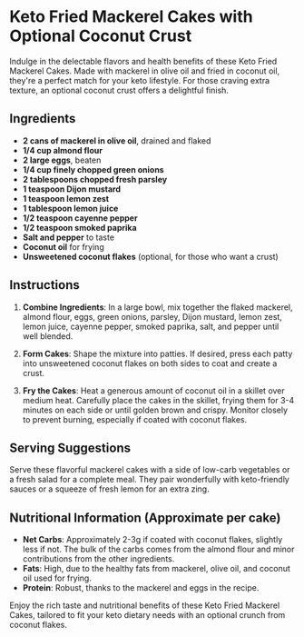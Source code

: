 # Keto Fried Mackerel Cakes with Optional Coconut Crust

Indulge in the delectable flavors and health benefits of these Keto Fried Mackerel Cakes. Made with mackerel in olive oil and fried in coconut oil, they're a perfect match for your keto lifestyle. For those craving extra texture, an optional coconut crust offers a delightful finish.

## Ingredients

- **2 cans of mackerel in olive oil**, drained and flaked
- **1/4 cup almond flour**
- **2 large eggs**, beaten
- **1/4 cup finely chopped green onions**
- **2 tablespoons chopped fresh parsley**
- **1 teaspoon Dijon mustard**
- **1 teaspoon lemon zest**
- **1 tablespoon lemon juice**
- **1/2 teaspoon cayenne pepper**
- **1/2 teaspoon smoked paprika**
- **Salt and pepper** to taste
- **Coconut oil** for frying
- **Unsweetened coconut flakes** (optional, for those who want a crust)

## Instructions

1. **Combine Ingredients**: In a large bowl, mix together the flaked mackerel, almond flour, eggs, green onions, parsley, Dijon mustard, lemon zest, lemon juice, cayenne pepper, smoked paprika, salt, and pepper until well blended.

2. **Form Cakes**: Shape the mixture into patties. If desired, press each patty into unsweetened coconut flakes on both sides to coat and create a crust.

3. **Fry the Cakes**: Heat a generous amount of coconut oil in a skillet over medium heat. Carefully place the cakes in the skillet, frying them for 3-4 minutes on each side or until golden brown and crispy. Monitor closely to prevent burning, especially if coated with coconut flakes.

## Serving Suggestions

Serve these flavorful mackerel cakes with a side of low-carb vegetables or a fresh salad for a complete meal. They pair wonderfully with keto-friendly sauces or a squeeze of fresh lemon for an extra zing.

## Nutritional Information (Approximate per cake)

- **Net Carbs**: Approximately 2-3g if coated with coconut flakes, slightly less if not. The bulk of the carbs comes from the almond flour and minor contributions from the other ingredients.
- **Fats**: High, due to the healthy fats from mackerel, olive oil, and coconut oil used for frying.
- **Protein**: Robust, thanks to the mackerel and eggs in the recipe.

Enjoy the rich taste and nutritional benefits of these Keto Fried Mackerel Cakes, tailored to fit your keto dietary needs with an optional crunch from coconut flakes.
